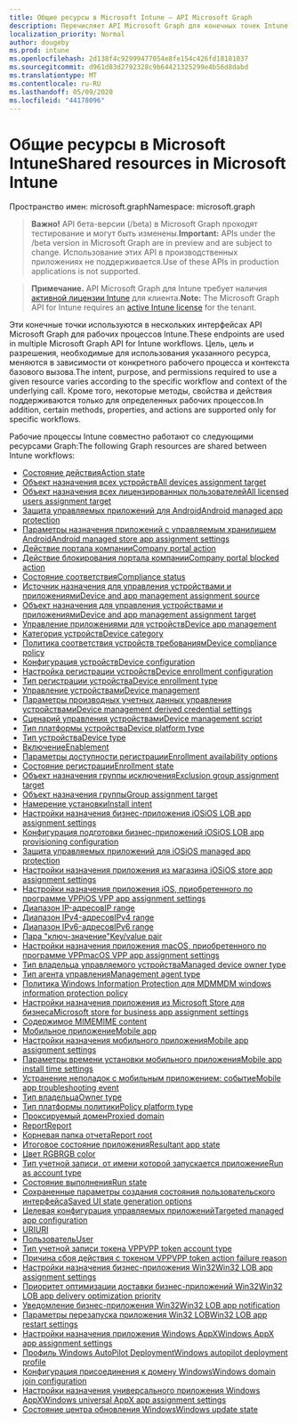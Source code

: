 ```yaml
---
title: Общие ресурсы в Microsoft Intune — API Microsoft Graph
description: Перечисляет API Microsoft Graph для конечных точек Intune (REST), поддерживающих несколько рабочих процессов для организации клиента.
localization_priority: Normal
author: dougeby
ms.prod: intune
ms.openlocfilehash: 2d138f4c92999477054e8fe154c426fd18181037
ms.sourcegitcommit: d961d83d2792328c9b64421325299e4b56d8dabd
ms.translationtype: MT
ms.contentlocale: ru-RU
ms.lasthandoff: 05/09/2020
ms.locfileid: "44178096"
---
```

# <a name="shared-resources-in-microsoft-intune"></a><span data-ttu-id="64467-103">Общие ресурсы в Microsoft Intune</span><span class="sxs-lookup"><span data-stu-id="64467-103">Shared resources in Microsoft Intune</span></span>

<span data-ttu-id="64467-104">Пространство имен: microsoft.graph</span><span class="sxs-lookup"><span data-stu-id="64467-104">Namespace: microsoft.graph</span></span>

> <span data-ttu-id="64467-105">**Важно!** API бета-версии (/beta) в Microsoft Graph проходят тестирование и могут быть изменены.</span><span class="sxs-lookup"><span data-stu-id="64467-105">**Important:** APIs under the /beta version in Microsoft Graph are in preview and are subject to change.</span></span> <span data-ttu-id="64467-106">Использование этих API в производственных приложениях не поддерживается.</span><span class="sxs-lookup"><span data-stu-id="64467-106">Use of these APIs in production applications is not supported.</span></span>

> <span data-ttu-id="64467-107">**Примечание.** API Microsoft Graph для Intune требует наличия [активной лицензии Intune](https://go.microsoft.com/fwlink/?linkid=839381) для клиента.</span><span class="sxs-lookup"><span data-stu-id="64467-107">**Note:** The Microsoft Graph API for Intune requires an [active Intune license](https://go.microsoft.com/fwlink/?linkid=839381) for the tenant.</span></span>

<span data-ttu-id="64467-108">Эти конечные точки используются в нескольких интерфейсах API Microsoft Graph для рабочих процессов Intune.</span><span class="sxs-lookup"><span data-stu-id="64467-108">These endpoints are used in multiple Microsoft Graph API for Intune workflows.</span></span>  <span data-ttu-id="64467-109">Цель, цель и разрешения, необходимые для использования указанного ресурса, меняются в зависимости от конкретного рабочего процесса и контекста базового вызова.</span><span class="sxs-lookup"><span data-stu-id="64467-109">The intent, purpose, and permissions required to use a given resource varies according to the specific workflow and context of the underlying call.</span></span>  <span data-ttu-id="64467-110">Кроме того, некоторые методы, свойства и действия поддерживаются только для определенных рабочих процессов.</span><span class="sxs-lookup"><span data-stu-id="64467-110">In addition, certain methods, properties, and actions are supported only for specific workflows.</span></span>

<span data-ttu-id="64467-111">Рабочие процессы Intune совместно работают со следующими ресурсами Graph:</span><span class="sxs-lookup"><span data-stu-id="64467-111">The following Graph resources are shared between Intune workflows:</span></span>

- [<span data-ttu-id="64467-112">Состояние действия</span><span class="sxs-lookup"><span data-stu-id="64467-112">Action state</span></span>](intune-shared-actionstate.md)
- [<span data-ttu-id="64467-113">Объект назначения всех устройств</span><span class="sxs-lookup"><span data-stu-id="64467-113">All devices assignment target</span></span>](intune-shared-alldevicesassignmenttarget.md)
- [<span data-ttu-id="64467-114">Объект назначения всех лицензированных пользователей</span><span class="sxs-lookup"><span data-stu-id="64467-114">All licensed users assignment target</span></span>](intune-shared-alllicensedusersassignmenttarget.md)
- [<span data-ttu-id="64467-115">Защита управляемых приложений для Android</span><span class="sxs-lookup"><span data-stu-id="64467-115">Android managed app protection</span></span>](intune-shared-androidmanagedappprotection.md)
- [<span data-ttu-id="64467-116">Параметры назначения приложений с управляемым хранилищем Android</span><span class="sxs-lookup"><span data-stu-id="64467-116">Android managed store app assignment settings</span></span>](intune-shared-androidmanagedstoreappassignmentsettings.md)
- [<span data-ttu-id="64467-117">Действие портала компании</span><span class="sxs-lookup"><span data-stu-id="64467-117">Company portal action</span></span>](intune-shared-companyportalaction.md)
- [<span data-ttu-id="64467-118">Действие блокирования портала компании</span><span class="sxs-lookup"><span data-stu-id="64467-118">Company portal blocked action</span></span>](intune-shared-companyportalblockedaction.md)
- [<span data-ttu-id="64467-119">Состояние соответствия</span><span class="sxs-lookup"><span data-stu-id="64467-119">Compliance status</span></span>](intune-shared-compliancestatus.md)
- [<span data-ttu-id="64467-120">Источник назначения для управления устройствами и приложениями</span><span class="sxs-lookup"><span data-stu-id="64467-120">Device and app management assignment source</span></span>](intune-shared-deviceandappmanagementassignmentsource.md)
- [<span data-ttu-id="64467-121">Объект назначения для управления устройствами и приложениями</span><span class="sxs-lookup"><span data-stu-id="64467-121">Device and app management assignment target</span></span>](intune-shared-deviceandappmanagementassignmenttarget.md)
- [<span data-ttu-id="64467-122">Управление приложениями для устройств</span><span class="sxs-lookup"><span data-stu-id="64467-122">Device app management</span></span>](intune-shared-deviceappmanagement.md)
- [<span data-ttu-id="64467-123">Категория устройств</span><span class="sxs-lookup"><span data-stu-id="64467-123">Device category</span></span>](intune-shared-devicecategory.md)
- [<span data-ttu-id="64467-124">Политика соответствия устройств требованиям</span><span class="sxs-lookup"><span data-stu-id="64467-124">Device compliance policy</span></span>](intune-shared-devicecompliancepolicy.md)
- [<span data-ttu-id="64467-125">Конфигурация устройств</span><span class="sxs-lookup"><span data-stu-id="64467-125">Device configuration</span></span>](intune-shared-deviceconfiguration.md)
- [<span data-ttu-id="64467-126">Настройка регистрации устройств</span><span class="sxs-lookup"><span data-stu-id="64467-126">Device enrollment configuration</span></span>](intune-shared-deviceenrollmentconfiguration.md)
- [<span data-ttu-id="64467-127">Тип регистрации устройства</span><span class="sxs-lookup"><span data-stu-id="64467-127">Device enrollment type</span></span>](intune-shared-deviceenrollmenttype.md)
- [<span data-ttu-id="64467-128">Управление устройствами</span><span class="sxs-lookup"><span data-stu-id="64467-128">Device management</span></span>](intune-shared-devicemanagement.md)
- [<span data-ttu-id="64467-129">Параметры производных учетных данных управления устройствами</span><span class="sxs-lookup"><span data-stu-id="64467-129">Device management derived credential settings</span></span>](intune-shared-devicemanagementderivedcredentialsettings.md)
- [<span data-ttu-id="64467-130">Сценарий управления устройствами</span><span class="sxs-lookup"><span data-stu-id="64467-130">Device management script</span></span>](intune-shared-devicemanagementscript.md)
- [<span data-ttu-id="64467-131">Тип платформы устройства</span><span class="sxs-lookup"><span data-stu-id="64467-131">Device platform type</span></span>](intune-shared-deviceplatformtype.md)
- [<span data-ttu-id="64467-132">Тип устройства</span><span class="sxs-lookup"><span data-stu-id="64467-132">Device type</span></span>](intune-shared-devicetype.md)
- [<span data-ttu-id="64467-133">Включение</span><span class="sxs-lookup"><span data-stu-id="64467-133">Enablement</span></span>](intune-shared-enablement.md)
- [<span data-ttu-id="64467-134">Параметры доступности регистрации</span><span class="sxs-lookup"><span data-stu-id="64467-134">Enrollment availability options</span></span>](intune-shared-enrollmentavailabilityoptions.md)
- [<span data-ttu-id="64467-135">Состояние регистрации</span><span class="sxs-lookup"><span data-stu-id="64467-135">Enrollment state</span></span>](intune-shared-enrollmentstate.md)
- [<span data-ttu-id="64467-136">Объект назначения группы исключения</span><span class="sxs-lookup"><span data-stu-id="64467-136">Exclusion group assignment target</span></span>](intune-shared-exclusiongroupassignmenttarget.md)
- [<span data-ttu-id="64467-137">Объект назначения группы</span><span class="sxs-lookup"><span data-stu-id="64467-137">Group assignment target</span></span>](intune-shared-groupassignmenttarget.md)
- [<span data-ttu-id="64467-138">Намерение установки</span><span class="sxs-lookup"><span data-stu-id="64467-138">Install intent</span></span>](intune-shared-installintent.md)
- [<span data-ttu-id="64467-139">Настройки назначения бизнес-приложения iOS</span><span class="sxs-lookup"><span data-stu-id="64467-139">iOS LOB app assignment settings</span></span>](intune-shared-ioslobappassignmentsettings.md)
- [<span data-ttu-id="64467-140">Конфигурация подготовки бизнес-приложений iOS</span><span class="sxs-lookup"><span data-stu-id="64467-140">iOS LOB app provisioning configuration</span></span>](intune-shared-ioslobappprovisioningconfiguration.md)
- [<span data-ttu-id="64467-141">Защита управляемых приложений для iOS</span><span class="sxs-lookup"><span data-stu-id="64467-141">iOS managed app protection</span></span>](intune-shared-iosmanagedappprotection.md)
- [<span data-ttu-id="64467-142">Настройки назначения приложения из магазина iOS</span><span class="sxs-lookup"><span data-stu-id="64467-142">iOS store app assignment settings</span></span>](intune-shared-iosstoreappassignmentsettings.md)
- [<span data-ttu-id="64467-143">Настройки назначения приложения iOS, приобретенного по программе VPP</span><span class="sxs-lookup"><span data-stu-id="64467-143">iOS VPP app assignment settings</span></span>](intune-shared-iosvppappassignmentsettings.md)
- [<span data-ttu-id="64467-144">Диапазон IP-адресов</span><span class="sxs-lookup"><span data-stu-id="64467-144">IP range</span></span>](intune-shared-iprange.md)
- [<span data-ttu-id="64467-145">Диапазон IPv4-адресов</span><span class="sxs-lookup"><span data-stu-id="64467-145">IPv4 range</span></span>](intune-shared-ipv4range.md)
- [<span data-ttu-id="64467-146">Диапазон IPv6-адресов</span><span class="sxs-lookup"><span data-stu-id="64467-146">IPv6 range</span></span>](intune-shared-ipv6range.md)
- [<span data-ttu-id="64467-147">Пара "ключ-значение"</span><span class="sxs-lookup"><span data-stu-id="64467-147">Key/value pair</span></span>](intune-shared-keyvaluepair.md)
- [<span data-ttu-id="64467-148">Настройки назначения приложения macOS, приобретенного по программе VPP</span><span class="sxs-lookup"><span data-stu-id="64467-148">macOS VPP app assignment settings</span></span>](intune-shared-macosvppappassignmentsettings.md)
- [<span data-ttu-id="64467-149">Тип владельца управляемого устройства</span><span class="sxs-lookup"><span data-stu-id="64467-149">Managed device owner type</span></span>](intune-shared-manageddeviceownertype.md)
- [<span data-ttu-id="64467-150">Тип агента управления</span><span class="sxs-lookup"><span data-stu-id="64467-150">Management agent type</span></span>](intune-shared-managementagenttype.md)
- [<span data-ttu-id="64467-151">Политика Windows Information Protection для MDM</span><span class="sxs-lookup"><span data-stu-id="64467-151">MDM windows information protection policy</span></span>](intune-shared-mdmwindowsinformationprotectionpolicy.md)
- [<span data-ttu-id="64467-152">Настройки назначения приложения из Microsoft Store для бизнеса</span><span class="sxs-lookup"><span data-stu-id="64467-152">Microsoft store for business app assignment settings</span></span>](intune-shared-microsoftstoreforbusinessappassignmentsettings.md)
- [<span data-ttu-id="64467-153">Содержимое MIME</span><span class="sxs-lookup"><span data-stu-id="64467-153">MIME content</span></span>](intune-shared-mimecontent.md)
- [<span data-ttu-id="64467-154">Мобильное приложение</span><span class="sxs-lookup"><span data-stu-id="64467-154">Mobile app</span></span>](intune-shared-mobileapp.md)
- [<span data-ttu-id="64467-155">Настройки назначения мобильного приложения</span><span class="sxs-lookup"><span data-stu-id="64467-155">Mobile app assignment settings</span></span>](intune-shared-mobileappassignmentsettings.md)
- [<span data-ttu-id="64467-156">Параметры времени установки мобильного приложения</span><span class="sxs-lookup"><span data-stu-id="64467-156">Mobile app install time settings</span></span>](intune-shared-mobileappinstalltimesettings.md)
- [<span data-ttu-id="64467-157">Устранение неполадок с мобильным приложением: событие</span><span class="sxs-lookup"><span data-stu-id="64467-157">Mobile app troubleshooting event</span></span>](intune-shared-mobileapptroubleshootingevent.md)
- [<span data-ttu-id="64467-158">Тип владельца</span><span class="sxs-lookup"><span data-stu-id="64467-158">Owner type</span></span>](intune-shared-ownertype.md)
- [<span data-ttu-id="64467-159">Тип платформы политики</span><span class="sxs-lookup"><span data-stu-id="64467-159">Policy platform type</span></span>](intune-shared-policyplatformtype.md)
- [<span data-ttu-id="64467-160">Проксируемый домен</span><span class="sxs-lookup"><span data-stu-id="64467-160">Proxied domain</span></span>](intune-shared-proxieddomain.md)
- [<span data-ttu-id="64467-161">Report</span><span class="sxs-lookup"><span data-stu-id="64467-161">Report</span></span>](intune-shared-report.md)
- [<span data-ttu-id="64467-162">Корневая папка отчета</span><span class="sxs-lookup"><span data-stu-id="64467-162">Report root</span></span>](intune-shared-reportroot.md)
- [<span data-ttu-id="64467-163">Итоговое состояние приложения</span><span class="sxs-lookup"><span data-stu-id="64467-163">Resultant app state</span></span>](intune-shared-resultantappstate.md)
- [<span data-ttu-id="64467-164">Цвет RGB</span><span class="sxs-lookup"><span data-stu-id="64467-164">RGB color</span></span>](intune-shared-rgbcolor.md)
- [<span data-ttu-id="64467-165">Тип учетной записи, от имени которой запускается приложение</span><span class="sxs-lookup"><span data-stu-id="64467-165">Run as account type</span></span>](intune-shared-runasaccounttype.md)
- [<span data-ttu-id="64467-166">Состояние выполнения</span><span class="sxs-lookup"><span data-stu-id="64467-166">Run state</span></span>](intune-shared-runstate.md)
- [<span data-ttu-id="64467-167">Сохраненные параметры создания состояния пользовательского интерфейса</span><span class="sxs-lookup"><span data-stu-id="64467-167">Saved UI state generation options</span></span>](intune-shared-saveduistategenerationoptions.md)
- [<span data-ttu-id="64467-168">Целевая конфигурация управляемых приложений</span><span class="sxs-lookup"><span data-stu-id="64467-168">Targeted managed app configuration</span></span>](intune-shared-targetedmanagedappconfiguration.md)
- [<span data-ttu-id="64467-169">URI</span><span class="sxs-lookup"><span data-stu-id="64467-169">URI</span></span>](intune-shared-uri.md)
- [<span data-ttu-id="64467-170">Пользователь</span><span class="sxs-lookup"><span data-stu-id="64467-170">User</span></span>](intune-shared-user.md)
- [<span data-ttu-id="64467-171">Тип учетной записи токена VPP</span><span class="sxs-lookup"><span data-stu-id="64467-171">VPP token account type</span></span>](intune-shared-vpptokenaccounttype.md)
- [<span data-ttu-id="64467-172">Причина сбоя действия с токеном VPP</span><span class="sxs-lookup"><span data-stu-id="64467-172">VPP token action failure reason</span></span>](intune-shared-vpptokenactionfailurereason.md)
- [<span data-ttu-id="64467-173">Настройки назначения бизнес-приложения Win32</span><span class="sxs-lookup"><span data-stu-id="64467-173">Win32 LOB app assignment settings</span></span>](intune-shared-win32lobappassignmentsettings.md)
- [<span data-ttu-id="64467-174">Приоритет оптимизации доставки бизнес-приложений Win32</span><span class="sxs-lookup"><span data-stu-id="64467-174">Win32 LOB app delivery optimization priority</span></span>](intune-shared-win32lobappdeliveryoptimizationpriority.md)
- [<span data-ttu-id="64467-175">Уведомление бизнес-приложения Win32</span><span class="sxs-lookup"><span data-stu-id="64467-175">Win32 LOB app notification</span></span>](intune-shared-win32lobappnotification.md)
- [<span data-ttu-id="64467-176">Параметры перезапуска приложения Win32 LOB</span><span class="sxs-lookup"><span data-stu-id="64467-176">Win32 LOB app restart settings</span></span>](intune-shared-win32lobapprestartsettings.md)
- [<span data-ttu-id="64467-177">Настройки назначения приложения Windows AppX</span><span class="sxs-lookup"><span data-stu-id="64467-177">Windows AppX app assignment settings</span></span>](intune-shared-windowsappxappassignmentsettings.md)
- [<span data-ttu-id="64467-178">Профиль Windows AutoPilot Deployment</span><span class="sxs-lookup"><span data-stu-id="64467-178">Windows autopilot deployment profile</span></span>](intune-shared-windowsautopilotdeploymentprofile.md)
- [<span data-ttu-id="64467-179">Конфигурация присоединения к домену Windows</span><span class="sxs-lookup"><span data-stu-id="64467-179">Windows domain join configuration</span></span>](intune-shared-windowsdomainjoinconfiguration.md)
- [<span data-ttu-id="64467-180">Настройки назначения универсального приложения Windows AppX</span><span class="sxs-lookup"><span data-stu-id="64467-180">Windows universal AppX app assignment settings</span></span>](intune-shared-windowsuniversalappxappassignmentsettings.md)
- [<span data-ttu-id="64467-181">Состояние центра обновления Windows</span><span class="sxs-lookup"><span data-stu-id="64467-181">Windows update state</span></span>](intune-shared-windowsupdatestate.md)